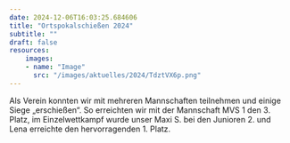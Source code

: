 ```yaml
---
date: 2024-12-06T16:03:25.684606
title: "Ortspokalschießen 2024"
subtitle: ""
draft: false
resources:
    images:
    - name: "Image"
      src: "/images/aktuelles/2024/TdztVX6p.png"
---
```


Als Verein konnten wir mit mehreren Mannschaften teilnehmen und einige Siege „erschießen“. So erreichten wir mit der Mannschaft MVS 1 den 3. Platz, im Einzelwettkampf wurde unser Maxi S. bei den Junioren 2. und Lena erreichte den hervorragenden 1. Platz.
